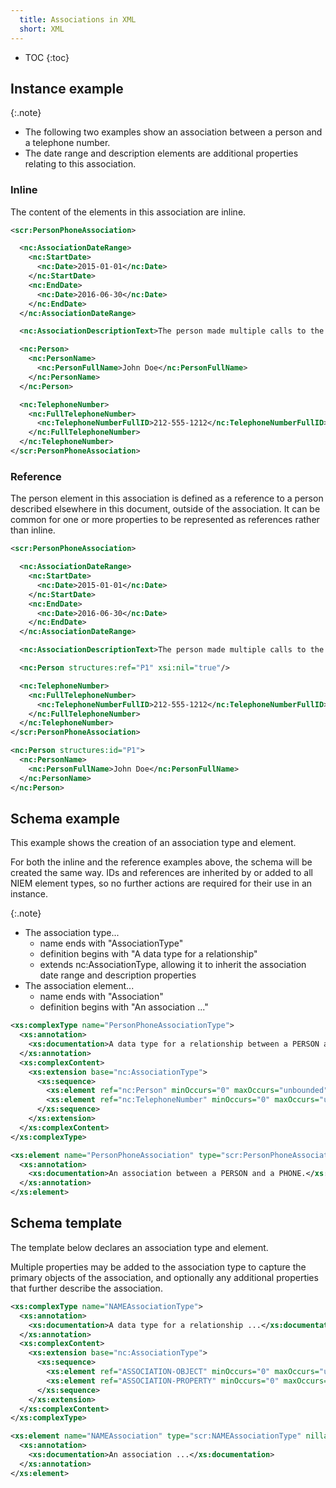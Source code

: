 ```yaml
---
  title: Associations in XML
  short: XML
---
```


- TOC
{:toc}

## Instance example

{:.note}
- The following two examples show an association between a person and a telephone number.
- The date range and description elements are additional properties relating to this association.

### Inline

The content of the elements in this association are inline.

```xml
<scr:PersonPhoneAssociation>

  <nc:AssociationDateRange>
    <nc:StartDate>
      <nc:Date>2015-01-01</nc:Date>
    </nc:StartDate>
    <nc:EndDate>
      <nc:Date>2016-06-30</nc:Date>
    </nc:EndDate>
  </nc:AssociationDateRange>

  <nc:AssociationDescriptionText>The person made multiple calls to the given telephone number.</nc:AssociationDescriptionText>

  <nc:Person>
    <nc:PersonName>
      <nc:PersonFullName>John Doe</nc:PersonFullName>
    </nc:PersonName>
  </nc:Person>

  <nc:TelephoneNumber>
    <nc:FullTelephoneNumber>
      <nc:TelephoneNumberFullID>212-555-1212</nc:TelephoneNumberFullID>
    </nc:FullTelephoneNumber>
  </nc:TelephoneNumber>
</scr:PersonPhoneAssociation>
```

### Reference

The person element in this association is defined as a reference to a person described elsewhere in this document, outside of the association.  It can be common for one or more properties to be represented as references rather than inline.

```xml
<scr:PersonPhoneAssociation>

  <nc:AssociationDateRange>
    <nc:StartDate>
      <nc:Date>2015-01-01</nc:Date>
    </nc:StartDate>
    <nc:EndDate>
      <nc:Date>2016-06-30</nc:Date>
    </nc:EndDate>
  </nc:AssociationDateRange>

  <nc:AssociationDescriptionText>The person made multiple calls to the given telephone number.</nc:AssociationDescriptionText>

  <nc:Person structures:ref="P1" xsi:nil="true"/>

  <nc:TelephoneNumber>
    <nc:FullTelephoneNumber>
      <nc:TelephoneNumberFullID>212-555-1212</nc:TelephoneNumberFullID>
    </nc:FullTelephoneNumber>
  </nc:TelephoneNumber>
</scr:PersonPhoneAssociation>

<nc:Person structures:id="P1">
  <nc:PersonName>
    <nc:PersonFullName>John Doe</nc:PersonFullName>
  </nc:PersonName>
</nc:Person>
```

## Schema example

This example shows the creation of an association type and element.

For both the inline and the reference examples above, the schema will be created the same way.  IDs and references are inherited by or added to all NIEM element types, so no further actions are required for their use in an instance.

{:.note}
- The association type...
  - name ends with "AssociationType"
  - definition begins with "A data type for a relationship"
  - extends nc:AssociationType, allowing it to inherit the association date range and description properties
- The association element...
  - name ends with "Association"
  - definition begins with "An association ..."

```xml
<xs:complexType name="PersonPhoneAssociationType">
  <xs:annotation>
    <xs:documentation>A data type for a relationship between a PERSON and a PHONE.</xs:documentation>
  </xs:annotation>
  <xs:complexContent>
    <xs:extension base="nc:AssociationType">
      <xs:sequence>
        <xs:element ref="nc:Person" minOccurs="0" maxOccurs="unbounded"/>
        <xs:element ref="nc:TelephoneNumber" minOccurs="0" maxOccurs="unbounded"/>
      </xs:sequence>
    </xs:extension>
  </xs:complexContent>
</xs:complexType>

<xs:element name="PersonPhoneAssociation" type="scr:PersonPhoneAssociationType" nillable="true">
  <xs:annotation>
    <xs:documentation>An association between a PERSON and a PHONE.</xs:documentation>
  </xs:annotation>
</xs:element>
```

## Schema template

The template below declares an association type and element.

Multiple properties may be added to the association type to capture the primary objects of the association, and optionally any additional properties that further describe the association.

```xml
<xs:complexType name="NAMEAssociationType">
  <xs:annotation>
    <xs:documentation>A data type for a relationship ...</xs:documentation>
  </xs:annotation>
  <xs:complexContent>
    <xs:extension base="nc:AssociationType">
      <xs:sequence>
        <xs:element ref="ASSOCIATION-OBJECT" minOccurs="0" maxOccurs="unbounded"/>
        <xs:element ref="ASSOCIATION-PROPERTY" minOccurs="0" maxOccurs="unbounded"/>
      </xs:sequence>
    </xs:extension>
  </xs:complexContent>
</xs:complexType>

<xs:element name="NAMEAssociation" type="scr:NAMEAssociationType" nillable="true">
  <xs:annotation>
    <xs:documentation>An association ...</xs:documentation>
  </xs:annotation>
</xs:element>
```
